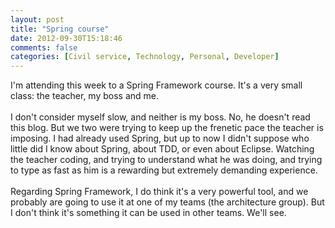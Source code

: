 ```yaml
---
layout: post
title: "Spring course"
date: 2012-09-30T15:18:46
comments: false
categories: [Civil service, Technology, Personal, Developer]
---
```


I'm attending this week to a Spring Framework course. It's a very small class: the teacher, my boss and me.
<br /><br />
I don't consider myself slow, and neither is my boss. No, he doesn't read this blog. But we two were trying to keep up the frenetic pace the teacher is imposing. I had already used Spring, but up to now I didn't suppose who little did I know about Spring, about TDD, or even about Eclipse. Watching the teacher coding, and trying to understand what he was doing, and trying to type as fast as him is a rewarding but extremely demanding experience.
<br /><br />
Regarding Spring Framework, I do think it's a very powerful tool, and we probably are going to use it at one of my teams (the architecture group). But I don't think it's something it can be used in other teams. We'll see.
